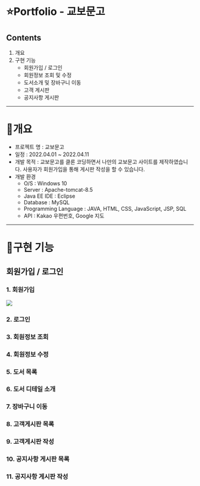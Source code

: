 ⭐️Portfolio - 교보문고
======================
## Contents
1. 개요
2. 구현 기능
   * 회원가입 / 로그인
   * 회원정보 조회 및 수정
   * 도서소개 및 장바구니 이동
   * 고객 게시판
   * 공지사항 게시판
* * *

📝개요
=======
* 프로젝트 명 : 교보문고
* 일정 : 2022.04.01 ~ 2022.04.11
* 개발 목적 : 교보문고를 클론 코딩하면서 나만의 교보문고 사이트를 제작하였습니다. 사용자가 회원가입을 통해 게시판 작성을 할 수 있습니다. 
* 개발 환경
  + O/S : Windows 10
  + Server : Apache-tomcat-8.5
  + Java EE IDE : Eclipse 
  + Database : MySQL
  + Programming Language : JAVA, HTML, CSS, JavaScript, JSP, SQL
  + API : Kakao 우편번호, Google 지도
* * *

📝구현 기능
=======
## 회원가입 / 로그인
### 1. 회원가입
<img src="C:/Users/박소연/Pictures/포트폴리오 첨부/회원가입.png">

### 2. 로그인

### 3. 회원정보 조회

### 4. 회원정보 수정

### 5. 도서 목록

### 6. 도서 디테일 소개

### 7. 장바구니 이동

### 8. 고객게시판 목록

### 9. 고객게시판 작성

### 10. 공지사항 게시판 목록

### 11. 공지사항 게시판 작성


